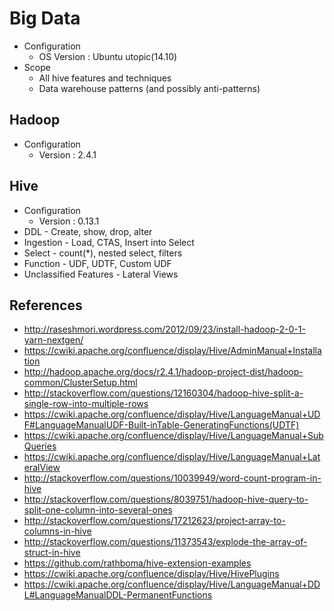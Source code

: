 Big Data
========
* Configuration
    * OS Version : Ubuntu utopic(14.10)
* Scope 
    * All hive features and techniques
    * Data warehouse patterns (and possibly anti-patterns)
    
Hadoop
------
* Configuration
    * Version : 2.4.1

Hive
----
* Configuration
    * Version : 0.13.1
* DDL - Create, show, drop, alter
* Ingestion - Load, CTAS, Insert into Select 
* Select - count(*), nested select, filters
* Function - UDF, UDTF, Custom UDF
* Unclassified Features - Lateral Views

References
------------

* http://raseshmori.wordpress.com/2012/09/23/install-hadoop-2-0-1-yarn-nextgen/
* https://cwiki.apache.org/confluence/display/Hive/AdminManual+Installation
* http://hadoop.apache.org/docs/r2.4.1/hadoop-project-dist/hadoop-common/ClusterSetup.html
* http://stackoverflow.com/questions/12160304/hadoop-hive-split-a-single-row-into-multiple-rows
* https://cwiki.apache.org/confluence/display/Hive/LanguageManual+UDF#LanguageManualUDF-Built-inTable-GeneratingFunctions(UDTF)
* https://cwiki.apache.org/confluence/display/Hive/LanguageManual+SubQueries
* https://cwiki.apache.org/confluence/display/Hive/LanguageManual+LateralView
* http://stackoverflow.com/questions/10039949/word-count-program-in-hive
* http://stackoverflow.com/questions/8039751/hadoop-hive-query-to-split-one-column-into-several-ones
* http://stackoverflow.com/questions/17212623/project-array-to-columns-in-hive
* http://stackoverflow.com/questions/11373543/explode-the-array-of-struct-in-hive
* https://github.com/rathboma/hive-extension-examples
* https://cwiki.apache.org/confluence/display/Hive/HivePlugins
* https://cwiki.apache.org/confluence/display/Hive/LanguageManual+DDL#LanguageManualDDL-PermanentFunctions